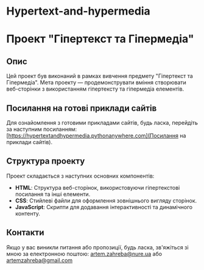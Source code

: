 # Hypertext-and-hypermedia

# Проект "Гіпертекст та Гіпермедіа"

## Опис

Цей проект був виконаний в рамках вивчення предмету "Гіпертекст та Гіпермедіа". Мета проекту — продемонструвати вміння створювати веб-сторінки з використанням гіпертексту та гіпермедіа елементів.

## Посилання на готові приклади сайтів

Для ознайомлення з готовими прикладами сайтів, будь ласка, перейдіть за наступним посиланням: [https://hypertextandhypermedia.pythonanywhere.com](Посилання на приклади сайтів).

## Структура проекту

Проект складається з наступних основних компонентів:
- **HTML**: Структура веб-сторінок, використовуючи гіпертекстові посилання та інші елементи.
- **CSS**: Стийлеві файли для оформлення зовнішнього вигляду сторінок.
- **JavaScript**: Скрипти для додавання інтерактивності та динамічного контенту.

## Контакти

Якщо у вас виникли питання або пропозиції, будь ласка, зв'яжіться зі мною за електронною поштою: artem.zahreba@nure.ua або artemzahreba@gmail.com




